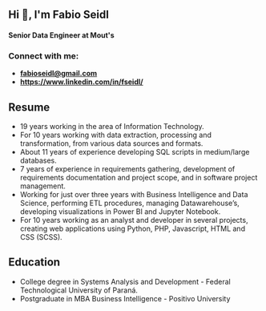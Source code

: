 <h2 align="left">Hi 👋, I'm Fabio Seidl</h2>
<h4 align="left">Senior Data Engineer at Mout's</h4>

<h3 align="left">Connect with me:</h3>

- **fabioseidl@gmail.com**
- **https://www.linkedin.com/in/fseidl/**


## Resume
- 19 years working in the area of Information Technology.
- For 10 years working with data extraction, processing and transformation, from various data sources and formats.
- About 11 years of experience developing SQL scripts in medium/large databases.
- 7 years of experience in requirements gathering, development of requirements documentation and project scope,
and in software project management.
- Working for just over three years with Business Intelligence and Data Science, performing ETL procedures,
managing Datawarehouse’s, developing visualizations in Power BI and Jupyter Notebook.
- For 10 years working as an analyst and developer in several projects, creating web applications using Python, PHP, Javascript, HTML and CSS (SCSS).

## Education
- College degree in Systems Analysis and Development - Federal Technological University of Paraná.
- Postgraduate in MBA Business Intelligence - Positivo University
